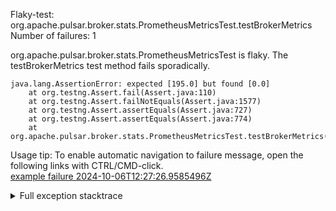         
Flaky-test: org.apache.pulsar.broker.stats.PrometheusMetricsTest.testBrokerMetrics
Number of failures: 1

org.apache.pulsar.broker.stats.PrometheusMetricsTest is flaky. The testBrokerMetrics test method fails sporadically.

```
java.lang.AssertionError: expected [195.0] but found [0.0]
	at org.testng.Assert.fail(Assert.java:110)
	at org.testng.Assert.failNotEquals(Assert.java:1577)
	at org.testng.Assert.assertEquals(Assert.java:727)
	at org.testng.Assert.assertEquals(Assert.java:774)
	at org.apache.pulsar.broker.stats.PrometheusMetricsTest.testBrokerMetrics(PrometheusMetricsTest.java:314)
```

Usage tip: To enable automatic navigation to failure message, open the following links with CTRL/CMD-click.  
[example failure 2024-10-06T12:27:26.9585496Z](https://github.com/apache/pulsar/actions/runs/11201704235/job/31137112605#step:11:1099)  


<details>
<summary>Full exception stacktrace</summary>
<code><pre>
java.lang.AssertionError: expected [195.0] but found [0.0]
	at org.testng.Assert.fail(Assert.java:110)
	at org.testng.Assert.failNotEquals(Assert.java:1577)
	at org.testng.Assert.assertEquals(Assert.java:727)
	at org.testng.Assert.assertEquals(Assert.java:774)
	at org.apache.pulsar.broker.stats.PrometheusMetricsTest.testBrokerMetrics(PrometheusMetricsTest.java:314)
	at java.base/jdk.internal.reflect.DirectMethodHandleAccessor.invoke(DirectMethodHandleAccessor.java:103)
	at java.base/java.lang.reflect.Method.invoke(Method.java:580)
	at org.testng.internal.invokers.MethodInvocationHelper.invokeMethod(MethodInvocationHelper.java:139)
	at org.testng.internal.invokers.InvokeMethodRunnable.runOne(InvokeMethodRunnable.java:47)
	at org.testng.internal.invokers.InvokeMethodRunnable.call(InvokeMethodRunnable.java:76)
	at org.testng.internal.invokers.InvokeMethodRunnable.call(InvokeMethodRunnable.java:11)
	at java.base/java.util.concurrent.FutureTask.run(FutureTask.java:317)
	at java.base/java.util.concurrent.ThreadPoolExecutor.runWorker(ThreadPoolExecutor.java:1144)
	at java.base/java.util.concurrent.ThreadPoolExecutor$Worker.run(ThreadPoolExecutor.java:642)
	at java.base/java.lang.Thread.run(Thread.java:1583)

</pre></code>
</details>

